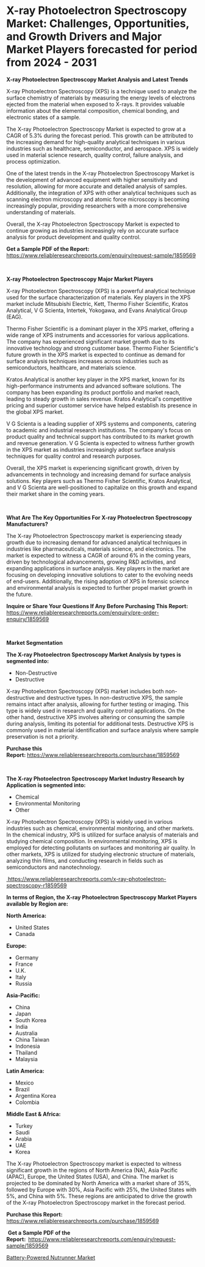 <p><h1>X-ray Photoelectron Spectroscopy Market: Challenges, Opportunities, and Growth Drivers and Major Market Players forecasted for period from 2024 - 2031</h1></p><p><strong>X-ray Photoelectron Spectroscopy Market Analysis and Latest Trends</strong></p>
<p><p>X-ray Photoelectron Spectroscopy (XPS) is a technique used to analyze the surface chemistry of materials by measuring the energy levels of electrons ejected from the material when exposed to X-rays. It provides valuable information about the elemental composition, chemical bonding, and electronic states of a sample.</p><p>The X-ray Photoelectron Spectroscopy Market is expected to grow at a CAGR of 5.3% during the forecast period. This growth can be attributed to the increasing demand for high-quality analytical techniques in various industries such as healthcare, semiconductor, and aerospace. XPS is widely used in material science research, quality control, failure analysis, and process optimization.</p><p>One of the latest trends in the X-ray Photoelectron Spectroscopy Market is the development of advanced equipment with higher sensitivity and resolution, allowing for more accurate and detailed analysis of samples. Additionally, the integration of XPS with other analytical techniques such as scanning electron microscopy and atomic force microscopy is becoming increasingly popular, providing researchers with a more comprehensive understanding of materials.</p><p>Overall, the X-ray Photoelectron Spectroscopy Market is expected to continue growing as industries increasingly rely on accurate surface analysis for product development and quality control.</p></p>
<p><strong>Get a Sample PDF of the Report:&nbsp;</strong> <a href="https://www.reliableresearchreports.com/enquiry/request-sample/1859569">https://www.reliableresearchreports.com/enquiry/request-sample/1859569</a></p>
<p>&nbsp;</p>
<p><strong>X-ray Photoelectron Spectroscopy Major Market Players</strong></p>
<p><p>X-ray Photoelectron Spectroscopy (XPS) is a powerful analytical technique used for the surface characterization of materials. Key players in the XPS market include Mitsubishi Electric, Kett, Thermo Fisher Scientific, Kratos Analytical, V G Scienta, Intertek, Yokogawa, and Evans Analytical Group (EAG).</p><p>Thermo Fisher Scientific is a dominant player in the XPS market, offering a wide range of XPS instruments and accessories for various applications. The company has experienced significant market growth due to its innovative technology and strong customer base. Thermo Fisher Scientific's future growth in the XPS market is expected to continue as demand for surface analysis techniques increases across industries such as semiconductors, healthcare, and materials science.</p><p>Kratos Analytical is another key player in the XPS market, known for its high-performance instruments and advanced software solutions. The company has been expanding its product portfolio and market reach, leading to steady growth in sales revenue. Kratos Analytical's competitive pricing and superior customer service have helped establish its presence in the global XPS market.</p><p>V G Scienta is a leading supplier of XPS systems and components, catering to academic and industrial research institutions. The company's focus on product quality and technical support has contributed to its market growth and revenue generation. V G Scienta is expected to witness further growth in the XPS market as industries increasingly adopt surface analysis techniques for quality control and research purposes.</p><p>Overall, the XPS market is experiencing significant growth, driven by advancements in technology and increasing demand for surface analysis solutions. Key players such as Thermo Fisher Scientific, Kratos Analytical, and V G Scienta are well-positioned to capitalize on this growth and expand their market share in the coming years.</p></p>
<p>&nbsp;</p>
<p><strong>What Are The Key Opportunities For X-ray Photoelectron Spectroscopy Manufacturers?</strong></p>
<p><p>The X-ray Photoelectron Spectroscopy market is experiencing steady growth due to increasing demand for advanced analytical techniques in industries like pharmaceuticals, materials science, and electronics. The market is expected to witness a CAGR of around 6% in the coming years, driven by technological advancements, growing R&D activities, and expanding applications in surface analysis. Key players in the market are focusing on developing innovative solutions to cater to the evolving needs of end-users. Additionally, the rising adoption of XPS in forensic science and environmental analysis is expected to further propel market growth in the future.</p></p>
<p><strong>Inquire or Share Your Questions If Any Before Purchasing This Report:</strong> <a href="https://www.reliableresearchreports.com/enquiry/pre-order-enquiry/1859569">https://www.reliableresearchreports.com/enquiry/pre-order-enquiry/1859569</a></p>
<p>&nbsp;</p>
<p><strong>Market Segmentation</strong></p>
<p><strong>The X-ray Photoelectron Spectroscopy Market Analysis by types is segmented into:</strong></p>
<p><ul><li>Non-Destructive</li><li>Destructive</li></ul></p>
<p><p>X-ray Photoelectron Spectroscopy (XPS) market includes both non-destructive and destructive types. In non-destructive XPS, the sample remains intact after analysis, allowing for further testing or imaging. This type is widely used in research and quality control applications. On the other hand, destructive XPS involves altering or consuming the sample during analysis, limiting its potential for additional tests. Destructive XPS is commonly used in material identification and surface analysis where sample preservation is not a priority.</p></p>
<p><strong>Purchase this Report:&nbsp;</strong><a href="https://www.reliableresearchreports.com/purchase/1859569">https://www.reliableresearchreports.com/purchase/1859569</a></p>
<p>&nbsp;</p>
<p><strong>The X-ray Photoelectron Spectroscopy Market Industry Research by Application is segmented into:</strong></p>
<p><ul><li>Chemical</li><li>Environmental Monitoring</li><li>Other</li></ul></p>
<p><p>X-ray Photoelectron Spectroscopy (XPS) is widely used in various industries such as chemical, environmental monitoring, and other markets. In the chemical industry, XPS is utilized for surface analysis of materials and studying chemical composition. In environmental monitoring, XPS is employed for detecting pollutants on surfaces and monitoring air quality. In other markets, XPS is utilized for studying electronic structure of materials, analyzing thin films, and conducting research in fields such as semiconductors and nanotechnology.</p></p>
<p><a href="https://www.reliableresearchreports.com/x-ray-photoelectron-spectroscopy-r1859569">&nbsp;https://www.reliableresearchreports.com/x-ray-photoelectron-spectroscopy-r1859569</a></p>
<p><strong>In terms of Region, the X-ray Photoelectron Spectroscopy Market Players available by Region are:</strong></p>
<p>
    <p> <strong> North America: </strong>
        <ul>
            <li>United States</li>
            <li>Canada</li>
        </ul>
        </p> 
    <p> <strong> Europe: </strong>
        <ul>
            <li>Germany</li>
            <li>France</li>
            <li>U.K.</li>
            <li>Italy</li>
            <li>Russia</li>
        </ul>
        </p> 
    <p> <strong> Asia-Pacific: </strong>
        <ul>
            <li>China</li>
            <li>Japan</li>
            <li>South Korea</li>
            <li>India</li>
            <li>Australia</li>
            <li>China Taiwan</li>
            <li>Indonesia</li>
            <li>Thailand</li>
            <li>Malaysia</li>
        </ul>
        </p> 
    <p> <strong> Latin America: </strong>
        <ul>
            <li>Mexico</li>
            <li>Brazil</li>
            <li>Argentina Korea</li>
            <li>Colombia</li>
        </ul>
        </p> 
    <p> <strong> Middle East & Africa: </strong>
        <ul>
            <li>Turkey</li>
            <li>Saudi</li>
            <li>Arabia</li>
            <li>UAE</li>
            <li>Korea</li>
        </ul>
    </p>
    </p>
<p><p>The X-ray Photoelectron Spectroscopy market is expected to witness significant growth in the regions of North America (NA), Asia Pacific (APAC), Europe, the United States (USA), and China. The market is projected to be dominated by North America with a market share of 35%, followed by Europe with 30%, Asia Pacific with 25%, the United States with 5%, and China with 5%. These regions are anticipated to drive the growth of the X-ray Photoelectron Spectroscopy market in the forecast period.</p></p>
<p><strong>Purchase this Report: </strong><a href="https://www.reliableresearchreports.com/purchase/1859569">https://www.reliableresearchreports.com/purchase/1859569</a></p>
<p>&nbsp;<strong>Get a Sample PDF of the Report:&nbsp;&nbsp;</strong><a href="https://www.reliableresearchreports.com/enquiry/request-sample/1859569">https://www.reliableresearchreports.com/enquiry/request-sample/1859569</a></p>
<p><strong></strong></p>
<p><p><a href="https://github.com/RickHolmes3/Market-Research-Report-List-4/blob/main/battery-powered-nutrunner-market.md">Battery-Powered Nutrunner Market</a></p></p>